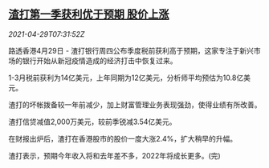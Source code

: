 <!--1619683262000-->
[渣打第一季获利优于预期 股价上涨](https://cn.reuters.com/article/standard-chartered-profit-0429-thur-idCNKBS2CG0O4)
------

<div><i>2021-04-29T07:31:52Z</i></div><p>路透香港4月29日 - 渣打银行周四公布季度税前获利高于预期，这家专注于新兴市场的银行开始从新冠疫情造成的经济打击中恢复过来。</p><p>1-3月税前获利为14亿美元，上年同期为12亿美元，分析师平均预估为10.8亿美元。</p><p>渣打的坏帐拨备较一年前减少，加上财富管理业务表现强劲，使得业绩有所改善。</p><p>渣打信贷减值2,000万美元，较前季锐减3.54亿美元。</p><p>在财报出炉后，渣打在香港股市的股价一度大涨2.4%，扩大稍早的升幅。</p><p>渣打表示，预期今年收入将和去年差不多，2022年将成长更多。(完)</p>
